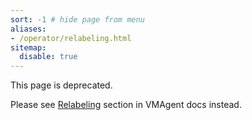 ```yaml
---
sort: -1 # hide page from menu
aliases:
- /operator/relabeling.html
sitemap:
  disable: true
---
```


This page is deprecated.

Please see [Relabeling](https://docs.victoriametrics.com/operator/resources/vmagent/#relabeling) section in VMAgent docs instead.
